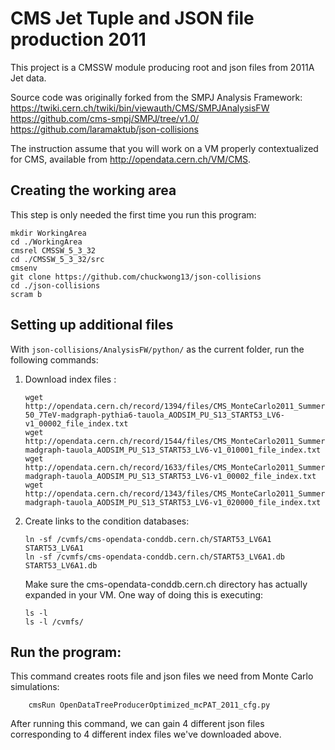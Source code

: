 # CMS Jet Tuple and JSON file production 2011 

This project is a CMSSW module producing root and json files from 2011A Jet data.

Source code was originally forked from the SMPJ Analysis Framework: 
https://twiki.cern.ch/twiki/bin/viewauth/CMS/SMPJAnalysisFW  
https://github.com/cms-smpj/SMPJ/tree/v1.0/
https://github.com/laramaktub/json-collisions


The instruction assume that you will work on a VM properly contextualized for CMS, available from http://opendata.cern.ch/VM/CMS.

## Creating the working area

This step is only needed the first time you run this program:
```
mkdir WorkingArea
cd ./WorkingArea
cmsrel CMSSW_5_3_32
cd ./CMSSW_5_3_32/src
cmsenv
git clone https://github.com/chuckwong13/json-collisions
cd ./json-collisions
scram b
```

## Setting up additional files

With `json-collisions/AnalysisFW/python/` as the current folder, run the following commands:

1. Download index files : 
    
    ```
    wget http://opendata.cern.ch/record/1394/files/CMS_MonteCarlo2011_Summer11LegDR_DYJetsToLL_M-50_7TeV-madgraph-pythia6-tauola_AODSIM_PU_S13_START53_LV6-v1_00002_file_index.txt
    wget http://opendata.cern.ch/record/1544/files/CMS_MonteCarlo2011_Summer11LegDR_TTJets_TuneZ2_7TeV-madgraph-tauola_AODSIM_PU_S13_START53_LV6-v1_010001_file_index.txt
    wget http://opendata.cern.ch/record/1633/files/CMS_MonteCarlo2011_Summer11LegDR_WJetsToLNu_TuneZ2_7TeV-madgraph-tauola_AODSIM_PU_S13_START53_LV6-v1_00002_file_index.txt
    wget http://opendata.cern.ch/record/1343/files/CMS_MonteCarlo2011_Summer11LegDR_ZZJetsTo4L_TuneZ2_7TeV-madgraph-tauola_AODSIM_PU_S13_START53_LV6-v1_020000_file_index.txt
    ```
    
    
2. Create links to the condition databases:
    ```
    ln -sf /cvmfs/cms-opendata-conddb.cern.ch/START53_LV6A1 START53_LV6A1
    ln -sf /cvmfs/cms-opendata-conddb.cern.ch/START53_LV6A1.db START53_LV6A1.db
    ```
    
    Make sure the cms-opendata-conddb.cern.ch directory has actually expanded in your VM. One way of doing this is executing:
    ```
    ls -l
    ls -l /cvmfs/
    ```
    
## Run the program:
 
This command creates roots file and json files we need from Monte Carlo simulations:

```
    cmsRun OpenDataTreeProducerOptimized_mcPAT_2011_cfg.py
```
 
After running this command, we can gain 4 different json files corresponding to 4 different index files we've downloaded above.
